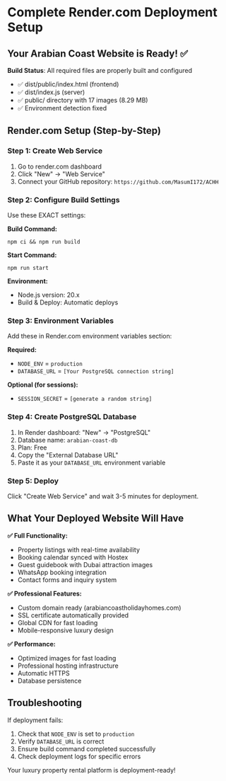# Complete Render.com Deployment Setup

## Your Arabian Coast Website is Ready! ✅

**Build Status**: All required files are properly built and configured
- ✅ dist/public/index.html (frontend)
- ✅ dist/index.js (server) 
- ✅ public/ directory with 17 images (8.29 MB)
- ✅ Environment detection fixed

## Render.com Setup (Step-by-Step)

### Step 1: Create Web Service
1. Go to render.com dashboard
2. Click "New" → "Web Service"
3. Connect your GitHub repository: `https://github.com/MasumI172/ACHH`

### Step 2: Configure Build Settings
Use these EXACT settings:

**Build Command:**
```
npm ci && npm run build
```

**Start Command:**
```
npm run start
```

**Environment:**
- Node.js version: 20.x
- Build & Deploy: Automatic deploys

### Step 3: Environment Variables
Add these in Render.com environment variables section:

**Required:**
- `NODE_ENV` = `production`
- `DATABASE_URL` = `[Your PostgreSQL connection string]`

**Optional (for sessions):**
- `SESSION_SECRET` = `[generate a random string]`

### Step 4: Create PostgreSQL Database
1. In Render dashboard: "New" → "PostgreSQL"
2. Database name: `arabian-coast-db`
3. Plan: Free
4. Copy the "External Database URL"
5. Paste it as your `DATABASE_URL` environment variable

### Step 5: Deploy
Click "Create Web Service" and wait 3-5 minutes for deployment.

## What Your Deployed Website Will Have

**✅ Full Functionality:**
- Property listings with real-time availability
- Booking calendar synced with Hostex
- Guest guidebook with Dubai attraction images  
- WhatsApp booking integration
- Contact forms and inquiry system

**✅ Professional Features:**
- Custom domain ready (arabiancoastholidayhomes.com)
- SSL certificate automatically provided
- Global CDN for fast loading
- Mobile-responsive luxury design

**✅ Performance:**
- Optimized images for fast loading
- Professional hosting infrastructure
- Automatic HTTPS
- Database persistence

## Troubleshooting

If deployment fails:
1. Check that `NODE_ENV` is set to `production`
2. Verify `DATABASE_URL` is correct
3. Ensure build command completed successfully
4. Check deployment logs for specific errors

Your luxury property rental platform is deployment-ready!
